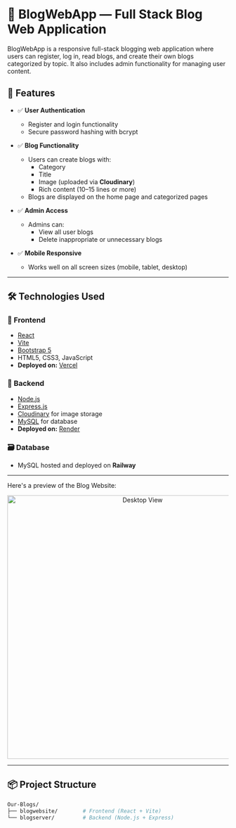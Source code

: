 # 📝 BlogWebApp — Full Stack Blog Web Application

BlogWebApp is a responsive full-stack blogging web application where users can register, log in, read blogs, and create their own blogs categorized by topic. It also includes admin functionality for managing user content.

## 🚀 Features

- ✅ **User Authentication**
  - Register and login functionality
  - Secure password hashing with bcrypt

- ✅ **Blog Functionality**
  - Users can create blogs with:
    - Category
    - Title
    - Image (uploaded via **Cloudinary**)
    - Rich content (10–15 lines or more)
  - Blogs are displayed on the home page and categorized pages

- ✅ **Admin Access**
  - Admins can:
    - View all user blogs
    - Delete inappropriate or unnecessary blogs

- ✅ **Mobile Responsive**
  - Works well on all screen sizes (mobile, tablet, desktop)

---

## 🛠️ Technologies Used

### 🔷 Frontend
- [React](https://reactjs.org/)
- [Vite](https://vitejs.dev/)
- [Bootstrap 5](https://getbootstrap.com/)
- HTML5, CSS3, JavaScript
- **Deployed on:** [Vercel](https://vercel.com/)

### 🔶 Backend
- [Node.js](https://nodejs.org/)
- [Express.js](https://expressjs.com/)
- [Cloudinary](https://cloudinary.com/) for image storage
- [MySQL](https://www.mysql.com/) for database
- **Deployed on:** [Render](https://render.com/)

### 🗃️ Database
- MySQL hosted and deployed on **Railway**

---

Here's a preview of the Blog Website:

<p align="center">
  <img src="./BlogWebsite.png" alt="Desktop View" width="600">
</p>

---

## 📦 Project Structure

```bash
Our-Blogs/
├── blogwebsite/        # Frontend (React + Vite)
└── blogserver/         # Backend (Node.js + Express)



